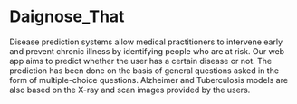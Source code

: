 # Daignose_That
Disease prediction systems allow medical practitioners to intervene early and prevent chronic  illness by identifying people who are at risk. Our web app aims to predict whether the user has a certain disease or not. The prediction  has been done on the basis of general questions asked in the form of multiple-choice  questions.  Alzheimer and Tuberculosis models are also based on the X-ray and scan images provided by  the users. 
